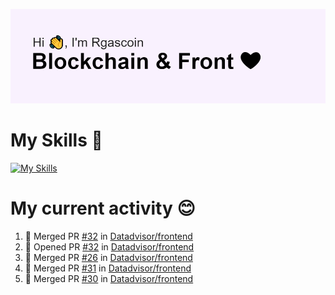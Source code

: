 <!--
**Rgascoin/Rgascoin** is a ✨ _special_ ✨ repository because its `README.md` (this file) appears on your GitHub profile.
-->

![image info](./header.png)


# My Skills 🌟

[![My Skills](https://skillicons.dev/icons?i=solidity,nextjs,tailwind,react,nodejs,ts,docker,jest,py,postgres,git,bash,cpp)](https://skillicons.dev)


# My current activity 😊

<!--START_SECTION:activity-->
1. 🎉 Merged PR [#32](https://github.com/Datadvisor/frontend/pull/32) in [Datadvisor/frontend](https://github.com/Datadvisor/frontend)
2. 💪 Opened PR [#32](https://github.com/Datadvisor/frontend/pull/32) in [Datadvisor/frontend](https://github.com/Datadvisor/frontend)
3. 🎉 Merged PR [#26](https://github.com/Datadvisor/frontend/pull/26) in [Datadvisor/frontend](https://github.com/Datadvisor/frontend)
4. 🎉 Merged PR [#31](https://github.com/Datadvisor/frontend/pull/31) in [Datadvisor/frontend](https://github.com/Datadvisor/frontend)
5. 🎉 Merged PR [#30](https://github.com/Datadvisor/frontend/pull/30) in [Datadvisor/frontend](https://github.com/Datadvisor/frontend)
<!--END_SECTION:activity-->

